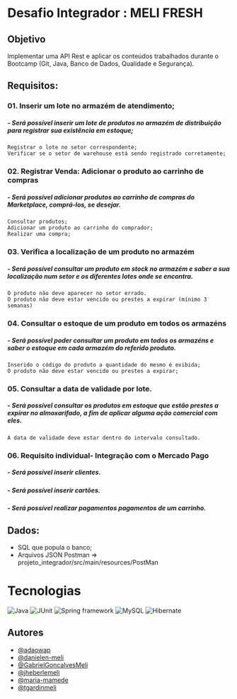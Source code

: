 # Desafio Integrador : MELI FRESH

## Objetivo
Implementar uma API Rest e aplicar os conteúdos trabalhados durante o Bootcamp (Git, Java, Banco de Dados, Qualidade e Segurança).

## Requisitos:

### 01. Inserir um lote no armazém de atendimento;
##### -  Será possível inserir um lote de produtos no armazém de distribuição para registrar sua existência em estoque;
    Registrar o lote no setor correspondente;
    Verificar se o setor de warehouse está sendo registrado corretamente;

### 02. Registrar Venda: Adicionar o produto ao carrinho de compras
##### - Será possível adicionar produtos ao carrinho de compras do Marketplace, comprá-los, se desejar.
    Consultar produtos;
    Adicionar um produto ao carrinho do comprador;
    Realizar uma compra;

### 03. Verifica a localização de um produto no armazém
##### - Será possível consultar um produto em stock no armazém e saber a sua localização num setor e os diferentes lotes onde se encontra.
    O produto não deve aparecer no setor errado.
    O produto não deve estar vencido ou prestes a expirar (mínimo 3 semanas)


### 04. Consultar o estoque de um produto em todos os armazéns
##### - Será possível poder consultar um produto em todos os armazéns e saber o estoque em cada armazém do referido produto.
    Inserido o código do produto a quantidade do mesmo é exibida;
    O produto não deve estar vencido ou prestes a expirar;

### 05. Consultar a data de validade por lote.
##### - Será possível consultar os produtos em estoque que estão prestes a expirar no almoxarifado, a fim de aplicar alguma ação comercial com eles.
    A data de validade deve estar dentro do intervalo consultado.
    
### 06. Requisito individual- Integração com o Mercado Pago  
##### - Será possível inserir clientes.
##### - Será possível inserir cartões.
##### - Será possível realizar pagamentos pagamentos de um carrinho.
    
    

## Dados:
- SQL que popula o banco;
- Arquivos JSON Postman => projeto_integrador/src/main/resources/PostMan

# Tecnologias

![Java](https://img.shields.io/badge/Java-ED8B00?style=for-the-badge&logo=java&logoColor=white)
![JUnit](https://img.shields.io/badge/Junit5-25A162?style=for-the-badge&logo=junit5&logoColor=white)
![Spring framework](https://img.shields.io/badge/Spring-6DB33F?style=for-the-badge&logo=spring&logoColor=white)
![MySQL](https://img.shields.io/badge/MySQL-005C84?style=for-the-badge&logo=mysql&logoColor=white)
![Hibernate](https://img.shields.io/badge/Hibernate-59666C?style=for-the-badge&logo=Hibernate&logoColor=white)

## Autores

- [@adaowap](https://www.github.com/adaowap)
- [@danielen-meli](https://www.github.com/danielen-meli)
- [@GabrielGoncalvesMeli]( https://github.com/GabrielGoncalvesMeli)
- [@jheberlemeli](https://github.com/jheberlemeli)
- [@maria-mamede](https://github.com/maria-mamede)
- [@tgardinmeli](https://github.com/tgardinmeli)




